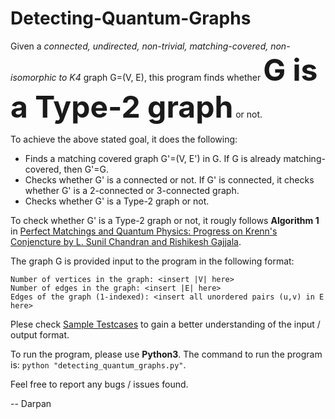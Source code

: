 # Detecting-Quantum-Graphs

Given a _connected, undirected, non-trivial, matching-covered, non-isomorphic to K4_ graph G=(V, E), this program finds whether <font size="7"> **G is a Type-2 graph**</font> or not.

To achieve the above stated goal, it does the following:
- Finds a matching covered graph G'=(V, E') in G. If G is already matching-covered, then G'=G.
- Checks whether G' is a connected or not. If G' is connected, it checks whether G' is a 2-connected or 3-connected graph.
- Checks whether G' is a Type-2 graph or not.

To check whether G' is a Type-2 graph or not, it rougly follows **Algorithm 1** in [Perfect Matchings and Quantum Physics: Progress on Krenn's Conjencture by L. Sunil Chandran and Rishikesh Gajjala](/2202.05562.pdf).

The graph G is provided input to the program in the following format:
```
Number of vertices in the graph: <insert |V| here>
Number of edges in the graph: <insert |E| here>
Edges of the graph (1-indexed): <insert all unordered pairs (u,v) in E here>
```

Plese check [Sample Testcases](/sample_testcases.txt) to gain a better understanding of the input / output format.

To run the program, please use **Python3**.
The command to run the program is:
`python "detecting_quantum_graphs.py"`.

Feel free to report any bugs / issues found.

-- Darpan
